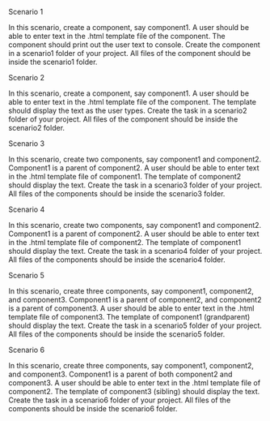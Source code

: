 Scenario 1

In this scenario, create a component, say component1. A user should be able to enter text in the
.html template file of the component. The component should print out the user text to console.
Create the component in a scenario1 folder of your project. All files of the component should be
inside the scenario1 folder.

Scenario 2

In this scenario, create a component, say component1. A user should be able to enter text in the
.html template file of the component. The template should display the text as the user types.
Create the task in a scenario2 folder of your project. All files of the component should be inside the
scenario2 folder.

Scenario 3

In this scenario, create two components, say component1 and component2. Component1 is a
parent of component2.
A user should be able to enter text in the .html template file of component1. The template of
component2 should display the text.
Create the task in a scenario3 folder of your project. All files of the components should be inside the
scenario3 folder.

Scenario 4

In this scenario, create two components, say component1 and component2. Component1 is a
parent of component2.
A user should be able to enter text in the .html template file of component2. The template of
component1 should display the text.
Create the task in a scenario4 folder of your project. All files of the components should be inside the
scenario4 folder.

Scenario 5

In this scenario, create three components, say component1, component2, and component3.
Component1 is a parent of component2, and component2 is a parent of component3.
A user should be able to enter text in the .html template file of component3. The template of
component1 (grandparent) should display the text.
Create the task in a scenario5 folder of your project. All files of the components should be inside the
scenario5 folder.

Scenario 6

In this scenario, create three components, say component1, component2, and component3.
Component1 is a parent of both component2 and component3.
A user should be able to enter text in the .html template file of component2. The template of
component3 (sibling) should display the text.
Create the task in a scenario6 folder of your project. All files of the components should be inside the
scenario6 folder.